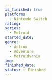 ```yaml
---
is_finished: true
platforms:
  - Nintendo Switch
rating:
series:
  - Metroid
started_date:
genre:
  - Action
  - Adventure
  - Metroidvania
img:
finished_date:
status: ✅ Finished
---
```

